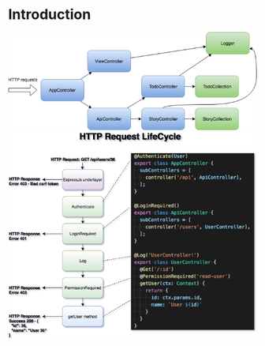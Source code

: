 # Introduction

![Architecture example](./architecture-example.png)
![Request Lifecycle](./request_lifecycle.png)
